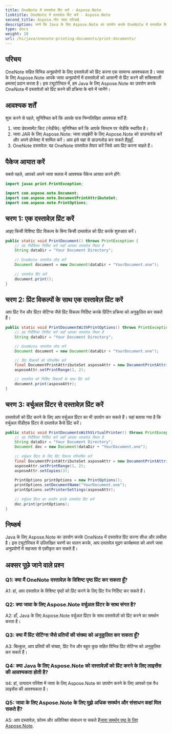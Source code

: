 ```yaml
---
title: OneNote में दस्तावेज़ प्रिंट करें - Aspose.Note
linktitle: OneNote में दस्तावेज़ प्रिंट करें - Aspose.Note
second_title: Aspose.नोट जावा एपीआई
description: जानें कि Java के लिए Aspose.Note का उपयोग करके OneNote में दस्तावेज़ कैसे प्रिंट करें। कोड उदाहरणों और अनुकूलन योग्य विकल्पों के साथ चरण-दर-चरण मार्गदर्शिका।
type: docs
weight: 10
url: /hi/java/onenote-printing-documents/print-documents/
---
```

## परिचय

OneNote सहित विभिन्न अनुप्रयोगों के लिए दस्तावेज़ों को प्रिंट करना एक सामान्य आवश्यकता है। जावा के लिए Aspose.Note आपके जावा अनुप्रयोगों में दस्तावेज़ों को आसानी से प्रिंट करने की शक्तिशाली क्षमताएं प्रदान करता है। इस ट्यूटोरियल में, हम Java के लिए Aspose.Note का उपयोग करके OneNote में दस्तावेज़ों को प्रिंट करने की प्रक्रिया के बारे में जानेंगे।

## आवश्यक शर्तें

शुरू करने से पहले, सुनिश्चित करें कि आपके पास निम्नलिखित आवश्यक शर्तें हैं:

1. जावा डेवलपमेंट किट (जेडीके): सुनिश्चित करें कि आपके सिस्टम पर जेडीके स्थापित है।
2.  जावा JAR के लिए Aspose.Note: जावा लाइब्रेरी के लिए Aspose.Note को डाउनलोड करें और अपने प्रोजेक्ट में शामिल करें। आप इसे यहां से डाउनलोड कर सकते हैं[यहाँ](https://releases.aspose.com/note/java/).
3. OneNote दस्तावेज़: वह OneNote दस्तावेज़ तैयार करें जिसे आप प्रिंट करना चाहते हैं।

## पैकेज आयात करें

सबसे पहले, आपको अपने जावा क्लास में आवश्यक पैकेज आयात करने होंगे:

```java
import javax.print.PrintException;

import com.aspose.note.Document;
import com.aspose.note.DocumentPrintAttributeSet;
import com.aspose.note.PrintOptions;
```

## चरण 1: एक दस्तावेज़ प्रिंट करें

आइए किसी विशिष्ट प्रिंट विकल्प के बिना किसी दस्तावेज़ को प्रिंट करके शुरुआत करें।

```java
public static void PrintDocument() throws PrintException {
    // वह निर्देशिका निर्दिष्ट करें जहाँ आपका दस्तावेज़ स्थित है
    String dataDir = "Your Document Directory";
    
    // OneNote दस्तावेज़ लोड करें
    Document document = new Document(dataDir + "YourDocument.one");
    
    // दस्तावेज़ प्रिंट करें
    document.print();
}
```

## चरण 2: प्रिंट विकल्पों के साथ एक दस्तावेज़ प्रिंट करें

आप प्रिंट रेंज और प्रिंटर सेटिंग्स जैसे प्रिंट विकल्प निर्दिष्ट करके प्रिंटिंग प्रक्रिया को अनुकूलित कर सकते हैं।

```java
public static void PrintDocumentWithPrintOptions() throws PrintException {
    // वह निर्देशिका निर्दिष्ट करें जहाँ आपका दस्तावेज़ स्थित है
    String dataDir = "Your Document Directory";

    // OneNote दस्तावेज़ लोड करें
    Document document = new Document(dataDir + "YourDocument.one");

    // प्रिंट विकल्पों को परिभाषित करें
    final DocumentPrintAttributeSet asposeAttr = new DocumentPrintAttributeSet("Microsoft XPS Document Writer");
    asposeAttr.setPrintRange(1, 2);

    // दस्तावेज़ को निर्दिष्ट विकल्पों के साथ प्रिंट करें
    document.print(asposeAttr);
}
```

## चरण 3: वर्चुअल प्रिंटर से दस्तावेज़ प्रिंट करें

दस्तावेज़ों को प्रिंट करने के लिए आप वर्चुअल प्रिंटर का भी उपयोग कर सकते हैं। यहां बताया गया है कि वर्चुअल पीडीएफ प्रिंटर से दस्तावेज़ कैसे प्रिंट करें।

```java
public static void PrintDocumentsWithVirtualPrinter() throws PrintException {
    // वह निर्देशिका निर्दिष्ट करें जहाँ आपका दस्तावेज़ स्थित है
    String dataDir = "Your Document Directory";
    Document doc = new Document(dataDir + "YourDocument.one");
     
    // वर्चुअल प्रिंटर के लिए प्रिंट विकल्प परिभाषित करें
    final DocumentPrintAttributeSet asposeAttr = new DocumentPrintAttributeSet("doPDF 8");
    asposeAttr.setPrintRange(1, 2);
    asposeAttr.setCopies(3);
     
    PrintOptions printOptions = new PrintOptions();
    printOptions.setDocumentName("YourDocument.one");
    printOptions.setPrinterSettings(asposeAttr);
      
    // वर्चुअल प्रिंटर का उपयोग करके दस्तावेज़ प्रिंट करें
    doc.print(printOptions);
}
```

## निष्कर्ष

Java के लिए Aspose.Note का उपयोग करके OneNote में दस्तावेज़ प्रिंट करना सीधा और लचीला है। इस ट्यूटोरियल में उल्लिखित चरणों का पालन करके, आप दस्तावेज़ मुद्रण कार्यक्षमता को अपने जावा अनुप्रयोगों में सहजता से एकीकृत कर सकते हैं।

## अक्सर पूछे जाने वाले प्रश्न

### Q1: क्या मैं OneNote दस्तावेज़ के विशिष्ट पृष्ठ प्रिंट कर सकता हूँ?

A1: हां, आप दस्तावेज़ के विशिष्ट पृष्ठों को प्रिंट करने के लिए प्रिंट रेंज निर्दिष्ट कर सकते हैं।

### Q2: क्या जावा के लिए Aspose.Note वर्चुअल प्रिंटर के साथ संगत है?

A2: हाँ, Java के लिए Aspose.Note वर्चुअल प्रिंटर के साथ दस्तावेज़ों को प्रिंट करने का समर्थन करता है।

### Q3: क्या मैं प्रिंट सेटिंग्स जैसे प्रतियों की संख्या को अनुकूलित कर सकता हूँ?

A3: बिल्कुल, आप प्रतियों की संख्या, प्रिंट रेंज और बहुत कुछ सहित विभिन्न प्रिंट सेटिंग्स को अनुकूलित कर सकते हैं।

### Q4: क्या Java के लिए Aspose.Note को दस्तावेज़ों को प्रिंट करने के लिए लाइसेंस की आवश्यकता होती है?

उ4: हां, उत्पादन परिवेश में जावा के लिए Aspose.Note का उपयोग करने के लिए आपको एक वैध लाइसेंस की आवश्यकता है।

### Q5: जावा के लिए Aspose.Note के लिए मुझे अधिक समर्थन और संसाधन कहां मिल सकते हैं?

 A5: आप दस्तावेज़, फ़ोरम और अतिरिक्त संसाधन पा सकते हैं[जावा समर्थन पृष्ठ के लिए Aspose.Note](https://forum.aspose.com/c/note/28).